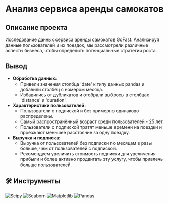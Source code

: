 # Анализ сервиса аренды самокатов

## Описание проекта
Исследование данных сервиса аренды самокатов GoFast. Анализируя данные пользователей и их поездок, мы рассмотрели различные аспекты бизнеса, чтобы определить потенциальные стратегии роста.

## Вывод
- **Обработка данных:**
  - Привели значения столбца 'date' к типу данных pandas и добавили столбец с номером месяца.
  - Избавились от дубликатов и отобрали выбросы в столбцах 'distance' и 'duration'.
- **Характеристики пользователей:**
  - Пользователи с подпиской и без примерно одинаково распределены.
  - Самый распространённый возраст среди пользователей - 25 лет.
  - Пользователи с подпиской тратят меньше времени на поездки и проезжают меньшее расстояние за одну поездку.
- **Выручка и подписка:**
  - Выручка от пользователей без подписки по месяцам в разы больше, чем от пользователей с подпиской.
  - Рекомендуем увеличить стоимость подписки для увеличения прибыли и более активно продвигать эту услугу, чтобы привлечь больше пользователей.


## 🛠 Инструменты
<i class="devicon-scikitlearn-plain"></i>
 ![Scipy](https://img.shields.io/badge/SciPy-%230C55A5.svg?style=for-the-badge&logo=scipy&logoColor=%white)
 ![Seaborn](https://img.shields.io/badge/Seaborn-%230095D5.svg?style=for-the-badge&logo=seaborn&logoColor=white)
 ![Matplotlib](https://img.shields.io/badge/Matplotlib-%23ffffff.svg?style=for-the-badge&logo=Matplotlib&logoColor=black) 
 ![Pandas](https://img.shields.io/badge/pandas-%23150458.svg?style=for-the-badge&logo=pandas&logoColor=white) 
